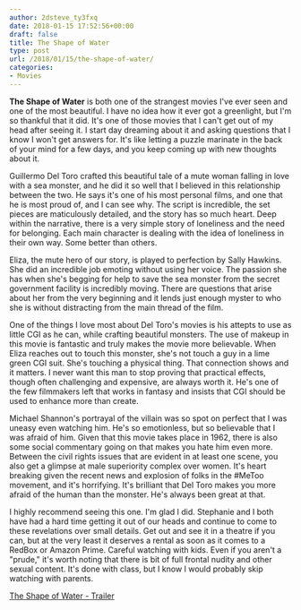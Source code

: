 ```yaml
---
author: 2dsteve_ty3fxq
date: 2018-01-15 17:52:56+00:00
draft: false
title: The Shape of Water
type: post
url: /2018/01/15/the-shape-of-water/
categories:
- Movies
---
```


**The Shape of Water** is both one of the strangest movies I've ever seen and one of the most beautiful. I have no idea how it ever got a greenlight, but I'm so thankful that it did. It's one of those movies that I can't get out of my head after seeing it. I start day dreaming about it and asking questions that I know I won't get answers for. It's like letting a puzzle marinate in the back of your mind for a few days, and you keep coming up with new thoughts about it.

Guillermo Del Toro crafted this beautiful tale of a mute woman falling in love with a sea monster, and he did it so well that I believed in this relationship between the two. He says it's one of his most personal films, and one that he is most proud of, and I can see why. The script is incredible, the set pieces are maticulously detailed, and the story has so much heart. Deep within the narrative, there is a very simple story of loneliness and the need for belonging. Each main character is dealing with the idea of loneliness in their own way. Some better than others.

Eliza, the mute hero of our story, is played to perfection by Sally Hawkins. She did an incredible job emoting without using her voice. The passion she has when she's begging for help to save the sea monster from the secret government facility is incredibly moving. There are questions that arise about her from the very beginning and it lends just enough myster to who she is without distracting from the main thread of the film.

One of the things I love most about Del Toro's movies is his attepts to use as little CGI as he can, while crafting beautiful monsters. The use of makeup in this movie is fantastic and truly makes the movie more believable. When Eliza reaches out to touch this monster, she's not touch a guy in a lime green CGI suit. She's touching a physical thing. That connection shows and it matters. I never want this man to stop proving that practical effects, though often challenging and expensive, are always worth it. He's one of the few filmmakers left that works in fantasy and insists that CGI should be used to enhance more than create.

Michael Shannon's portrayal of the villain was so spot on perfect that I was uneasy even watching him. He's so emotionless, but so believable that I was afraid of him. Given that this movie takes place in 1962, there is also some social commentary going on that makes you hate him even more. Between the civil rights issues that are evident in at least one scene, you also get a glimpse at male superiority complex over women. It's heart breaking given the recent news and explosion of folks in the #MeToo movement, and it's horrifying. It's brilliant that Del Toro makes you more afraid of the human than the monster. He's always been great at that.

I highly recommend seeing this one. I'm glad I did. Stephanie and I both have had a hard time getting it out of our heads and continue to come to these revelations over small details. Get out and see it in a theatre if you can, but at the very least it deserves a rental as soon as it comes to a RedBox or Amazon Prime. Careful watching with kids. Even if you aren't a "prude," it's worth noting that there is bit of full frontal nudity and other sexual content. It's done with class, but I know I would probably skip watching with parents.

[The Shape of Water - Trailer](https://www.youtube.com/watch?v=XFYWazblaUA)
